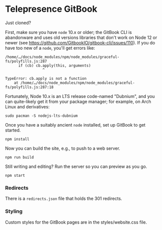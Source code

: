 # Telepresence GitBook

Just cloned?

First, make sure you have `node` 10.x or older; the GitBook CLI is
abandonware and uses old versions libraries that don't work on Node 12
or newer (see https://github.com/GitbookIO/gitbook-cli/issues/110).
If you do have too new of a `node`, you'll get errors like:

    /home/…/docs/node_modules/npm/node_modules/graceful-fs/polyfills.js:287
          if (cb) cb.apply(this, arguments)
                     ^

    TypeError: cb.apply is not a function
        at /home/…/docs/node_modules/npm/node_modules/graceful-fs/polyfills.js:287:18

Fortunately, Node 10.x is an LTS release code-named "Dubnium", and you
can quite-likely get it from your package manager; for example, on
Arch Linux and derivatives:

    sudo pacman -S nodejs-lts-dubnium

Once you have a suitably ancient `node` installed, set up GitBook to
get started.

    npm install

Now you can build the site, e.g., to push to a web server.

    npm run build

Still writing and editing? Run the server so you can preview as you go.

    npm start

### Redirects
There is a `redirects.json` file that holds the 301 redirects.

### Styling
Custom styles for the GitBook pages are in the styles/website.css file.
